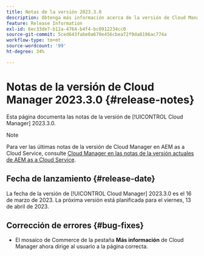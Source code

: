 ```yaml
---
title: Notas de la versión 2023.3.0
description: Obtenga más información acerca de la versión de Cloud Manager 2023.3.0.
feature: Release Information
exl-id: 6ec33de7-b12a-4764-b4f4-bc0912234cc0
source-git-commit: 5ced643fabe0a670e456cbea72f9da8196ac774a
workflow-type: tm+mt
source-wordcount: '99'
ht-degree: 34%

---
```


# Notas de la versión de Cloud Manager 2023.3.0 {#release-notes}

Esta página documenta las notas de la versión de [!UICONTROL Cloud Manager] 2023.3.0.

>[!NOTE]
>
>Para ver las últimas notas de la versión de Cloud Manager en AEM as a Cloud Service, consulte [Cloud Manager en las notas de la versión actuales de AEM as a Cloud Service](https://experienceleague.adobe.com/en/docs/experience-manager-cloud-service/content/release-notes/cloud-manager/current).

## Fecha de lanzamiento {#release-date}

La fecha de la versión de [!UICONTROL Cloud Manager] 2023.3.0 es el 16 de marzo de 2023. La próxima versión está planificada para el viernes, 13 de abril de 2023.

## Corrección de errores {#bug-fixes}

* El mosaico de Commerce de la pestaña **Más información** de Cloud Manager ahora dirige al usuario a la página correcta.
